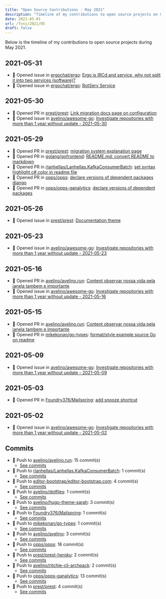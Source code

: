 ```yaml
---
title: "Open Source Contributions - May 2021"
description: "Timeline of my contributions to open source projects on GitHub during May 2021."
date: 2021-05-01
url: /foss/2021/05
draft: false
---
```


Below is the timeline of my contributions to open source projects during May 2021.

## 2021-05-31

- 🐛 Opened issue in [ergochat/ergo](https://github.com/ergochat/ergo): [Ergo is IRCd and service, why not split it into two services (software)?](https://github.com/ergochat/ergo/issues/1673)
- 🐛 Opened issue in [ergochat/ergo](https://github.com/ergochat/ergo): [BotServ Service](https://github.com/ergochat/ergo/issues/1672)

## 2021-05-30

- 🔀 Opened PR in [prest/prest](https://github.com/prest/prest): [Link migration docs page on configuration](https://github.com/prest/prest/pull/544)
- 🐛 Opened issue in [avelino/awesome-go](https://github.com/avelino/awesome-go): [Investigate repositories with more than 1 year without update - 2021-05-30](https://github.com/avelino/awesome-go/issues/3613)

## 2021-05-29

- 🔀 Opened PR in [prest/prest](https://github.com/prest/prest): [migration system explanation page](https://github.com/prest/prest/pull/543)
- 🔀 Opened PR in [golang/gofrontend](https://github.com/golang/gofrontend): [README.md: convert README to markdown](https://github.com/golang/gofrontend/pull/5)
- 🔀 Opened PR in [rlanhellas/Lanhellas.KafkaConsumerBatch](https://github.com/rlanhellas/Lanhellas.KafkaConsumerBatch): [set syntax highlight c# color in readme file](https://github.com/rlanhellas/Lanhellas.KafkaConsumerBatch/pull/1)
- 🔀 Opened PR in [opps/opps](https://github.com/opps/opps): [declare versions of dependent packages django](https://github.com/opps/opps/pull/510)
- 🔀 Opened PR in [opps/opps-ganalytics](https://github.com/opps/opps-ganalytics): [declare versions of dependent packages](https://github.com/opps/opps-ganalytics/pull/5)

## 2021-05-26

- 🐛 Opened issue in [prest/prest](https://github.com/prest/prest): [Documentation theme](https://github.com/prest/prest/issues/542)

## 2021-05-23

- 🐛 Opened issue in [avelino/awesome-go](https://github.com/avelino/awesome-go): [Investigate repositories with more than 1 year without update - 2021-05-23](https://github.com/avelino/awesome-go/issues/3607)

## 2021-05-16

- 🔀 Opened PR in [avelino/avelino.run](https://github.com/avelino/avelino.run): [Content observar nossa vida pela janela tambem e importante](https://github.com/avelino/avelino.run/pull/24)
- 🐛 Opened issue in [avelino/awesome-go](https://github.com/avelino/awesome-go): [Investigate repositories with more than 1 year without update - 2021-05-16](https://github.com/avelino/awesome-go/issues/3603)

## 2021-05-15

- 🔀 Opened PR in [avelino/avelino.run](https://github.com/avelino/avelino.run): [Content observar nossa vida pela janela tambem e importante](https://github.com/avelino/avelino.run/pull/23)
- 🔀 Opened PR in [mikekonan/go-types](https://github.com/mikekonan/go-types): [format/style example source Go on readme](https://github.com/mikekonan/go-types/pull/2)

## 2021-05-09

- 🐛 Opened issue in [avelino/awesome-go](https://github.com/avelino/awesome-go): [Investigate repositories with more than 1 year without update - 2021-05-09](https://github.com/avelino/awesome-go/issues/3596)

## 2021-05-03

- 🔀 Opened PR in [Foundry376/Mailspring](https://github.com/Foundry376/Mailspring): [add snooze shortcut](https://github.com/Foundry376/Mailspring/pull/2324)

## 2021-05-02

- 🐛 Opened issue in [avelino/awesome-go](https://github.com/avelino/awesome-go): [Investigate repositories with more than 1 year without update - 2021-05-02](https://github.com/avelino/awesome-go/issues/3591)

## Commits

- 🔨 Push to [avelino/avelino.run](https://github.com/avelino/avelino.run): 15 commit(s)
  - [See commits](https://github.com/avelino/avelino.run/commits?author=avelino&since=2021-05-01T00:00:00Z&until=2021-05-31T23:59:59Z)
- 🔨 Push to [rlanhellas/Lanhellas.KafkaConsumerBatch](https://github.com/rlanhellas/Lanhellas.KafkaConsumerBatch): 1 commit(s)
  - [See commits](https://github.com/rlanhellas/Lanhellas.KafkaConsumerBatch/commits?author=avelino&since=2021-05-01T00:00:00Z&until=2021-05-31T23:59:59Z)
- 🔨 Push to [editor-bootstrap/editor-bootstrap.com](https://github.com/editor-bootstrap/editor-bootstrap.com): 4 commit(s)
  - [See commits](https://github.com/editor-bootstrap/editor-bootstrap.com/commits?author=avelino&since=2021-05-01T00:00:00Z&until=2021-05-31T23:59:59Z)
- 🔨 Push to [avelino/dotfiles](https://github.com/avelino/dotfiles): 1 commit(s)
  - [See commits](https://github.com/avelino/dotfiles/commits?author=avelino&since=2021-05-01T00:00:00Z&until=2021-05-31T23:59:59Z)
- 🔨 Push to [avelino/hugo-theme-sarah](https://github.com/avelino/hugo-theme-sarah): 3 commit(s)
  - [See commits](https://github.com/avelino/hugo-theme-sarah/commits?author=avelino&since=2021-05-01T00:00:00Z&until=2021-05-31T23:59:59Z)
- 🔨 Push to [Foundry376/Mailspring](https://github.com/Foundry376/Mailspring): 1 commit(s)
  - [See commits](https://github.com/Foundry376/Mailspring/commits?author=avelino&since=2021-05-01T00:00:00Z&until=2021-05-31T23:59:59Z)
- 🔨 Push to [mikekonan/go-types](https://github.com/mikekonan/go-types): 1 commit(s)
  - [See commits](https://github.com/mikekonan/go-types/commits?author=avelino&since=2021-05-01T00:00:00Z&until=2021-05-31T23:59:59Z)
- 🔨 Push to [avelino/avelino](https://github.com/avelino/avelino): 3 commit(s)
  - [See commits](https://github.com/avelino/avelino/commits?author=avelino&since=2021-05-01T00:00:00Z&until=2021-05-31T23:59:59Z)
- 🔨 Push to [opps/opps](https://github.com/opps/opps): 18 commit(s)
  - [See commits](https://github.com/opps/opps/commits?author=avelino&since=2021-05-01T00:00:00Z&until=2021-05-31T23:59:59Z)
- 🔨 Push to [prest/prest-heroku](https://github.com/prest/prest-heroku): 2 commit(s)
  - [See commits](https://github.com/prest/prest-heroku/commits?author=avelino&since=2021-05-01T00:00:00Z&until=2021-05-31T23:59:59Z)
- 🔨 Push to [avelino/ritchie-cli-archpack](https://github.com/avelino/ritchie-cli-archpack): 2 commit(s)
  - [See commits](https://github.com/avelino/ritchie-cli-archpack/commits?author=avelino&since=2021-05-01T00:00:00Z&until=2021-05-31T23:59:59Z)
- 🔨 Push to [opps/opps-ganalytics](https://github.com/opps/opps-ganalytics): 13 commit(s)
  - [See commits](https://github.com/opps/opps-ganalytics/commits?author=avelino&since=2021-05-01T00:00:00Z&until=2021-05-31T23:59:59Z)
- 🔨 Push to [prest/prest](https://github.com/prest/prest): 4 commit(s)
  - [See commits](https://github.com/prest/prest/commits?author=avelino&since=2021-05-01T00:00:00Z&until=2021-05-31T23:59:59Z)

